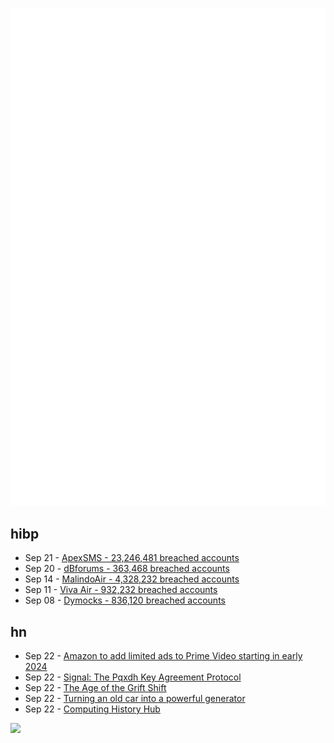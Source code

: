 ![Metrics](https://raw.githubusercontent.com/phixion/phixion/master/metrics.svg)

## hibp

<!--
for https://github.com/phixion/phixion/blob/main/.github/workflows/feeds.yml
-->
<!--START_SECTION:haveibeenpwnd-->
- Sep 21 - [ApexSMS - 23,246,481 breached accounts](https://haveibeenpwned.com/PwnedWebsites#ApexSMS)
- Sep 20 - [dBforums - 363,468 breached accounts](https://haveibeenpwned.com/PwnedWebsites#dBforums)
- Sep 14 - [MalindoAir - 4,328,232 breached accounts](https://haveibeenpwned.com/PwnedWebsites#MalindoAir)
- Sep 11 - [Viva Air - 932,232 breached accounts](https://haveibeenpwned.com/PwnedWebsites#VivaAir)
- Sep 08 - [Dymocks - 836,120 breached accounts](https://haveibeenpwned.com/PwnedWebsites#Dymocks)
<!--END_SECTION:haveibeenpwnd-->

## hn

<!--
for https://github.com/phixion/phixion/blob/main/.github/workflows/feeds.yml
-->
<!--START_SECTION:hn-->
- Sep 22 - [Amazon to add limited ads to Prime Video starting in early 2024](https://www.marketwatch.com/story/amazon-to-add-limited-ads-to-prime-video-starting-in-early-2024-fd51c85d)
- Sep 22 - [Signal: The Pqxdh Key Agreement Protocol](https://signal.org/docs/specifications/pqxdh/)
- Sep 22 - [The Age of the Grift Shift](https://tante.cc/2023/09/21/the-age-of-the-grift-shift/)
- Sep 22 - [Turning an old car into a powerful generator](https://blog.arduino.cc/2023/09/20/turning-an-old-car-into-a-powerful-generator/)
- Sep 22 - [Computing History Hub](https://mollymielke.notion.site/Computing-History-Hub-be72f307fc2e4b05abe3dc67eb937521)
<!--END_SECTION:hn-->

<!--
for https://yhype.me
-->
![](https://hit.yhype.me/github/profile?user_id=13013670)
